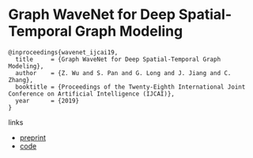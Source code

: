 # Graph WaveNet for Deep Spatial-Temporal Graph Modeling

```
@inproceedings{wavenet_ijcai19,
  title     = {Graph WaveNet for Deep Spatial-Temporal Graph Modeling},
  author    = {Z. Wu and S. Pan and G. Long and J. Jiang and C. Zhang},
  booktitle = {Proceedings of the Twenty-Eighth International Joint Conference on Artificial Intelligence (IJCAI)},            
  year      = {2019}
}
```

links
- [preprint](https://shiruipan.github.io/pdf/IJCAI-19-graph-wavenet.pdf)
- [code](https://github.com/nnzhan/Graph-WaveNet)
